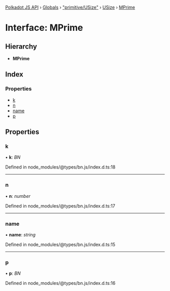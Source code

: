 [Polkadot JS API](../README.md) › [Globals](../globals.md) › ["primitive/USize"](../modules/_primitive_usize_.md) › [USize](../classes/_primitive_usize_.usize.md) › [MPrime](_primitive_usize_.usize.mprime.md)

# Interface: MPrime

## Hierarchy

* **MPrime**

## Index

### Properties

* [k](_primitive_usize_.usize.mprime.md#k)
* [n](_primitive_usize_.usize.mprime.md#n)
* [name](_primitive_usize_.usize.mprime.md#name)
* [p](_primitive_usize_.usize.mprime.md#p)

## Properties

###  k

• **k**: *BN*

Defined in node_modules/@types/bn.js/index.d.ts:18

___

###  n

• **n**: *number*

Defined in node_modules/@types/bn.js/index.d.ts:17

___

###  name

• **name**: *string*

Defined in node_modules/@types/bn.js/index.d.ts:15

___

###  p

• **p**: *BN*

Defined in node_modules/@types/bn.js/index.d.ts:16
